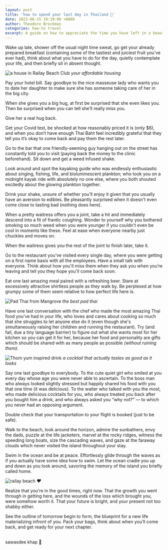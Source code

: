 ```yaml
---
layout: post
title: 'how to spend your last day in Thailand 🌴'
date: 2022-06-15 19:19:00 +0000
author: Theodore Brockman
categories: how-to travel
excerpt: A guide on how to appreciate the time you have left in a beautiful remote beach town
---
```


Wake up late, shower off the usual night time sweat, go get your already prepared breakfast (containing some of the tastiest and juiciest fruit you’ve ever had), think about what you have to do for the day, quietly contemplate your life, and then briefly sit in absent thought.

![a house in Railay Beach Club](/assets/img/thailand/house.webp)
_your affordable housing_

Pay your hotel bill. Say goodbye to the nice masseuse lady who wants you to date her daughter to make sure she has someone taking care of her in the big city.

When she gives you a big hug, at first be surprised that she even likes you. Then be surprised when you can tell she’ll really miss you.

Give her a real hug back.

Get your Covid test, be shocked at how reasonably priced it is (only $6), and when you don’t have enough Thai Baht feel incredibly grateful that they tell you it’s okay to come back and pay them the rest later.

Go to the bar that one friendly-seeming guy hanging out on the street has constantly told you to visit (paying back the money to the clinic beforehand). Sit down and get a weed infused shake.

Look around and spot the kayaking guide who was endlessly enthusiastic about singing, fishing, life, and bioluminescent plankton; who took you on a midnight kayak ride with absolutely no one else, where you both shouted excitedly about the glowing plankton together.

Drink your shake, unsure of whether you’ll enjoy it given that you usually have an aversion to edibles. Be pleasantly surprised when it doesn't even come close to tasting bad (nothing does here).

When a pretty waitress offers you a joint, take a hit and immediately descend into a fit of frantic coughing. Wonder to yourself why you bothered smoking so much weed when you were younger if you couldn't even be cool in moments like these. Feel at ease when everyone nearby just chuckles and moves on.

When the waitress gives you the rest of the joint to finish later, take it.

Go to the restaurant you’ve visited every single day, where you were getting on a first name basis with all the employees. Have a small talk with everyone. Think about how you'll miss them when they ask you when you’re leaving and tell you they hope you'll come back soon.

Eat one last amazing meal paired with a refreshing beer. Stare at excessively attractive shirtless people as they walk by. Be perplexed at how grumpy some of them seem relative to how perfect life here is.

![Pad Thai from Mangrove](/assets/img/thailand/pad_thai.webp)
_the best pad thai_

Have one last conversation with the chef who made the most amazing Thai food you’ve had in your life, who loves and cares about cooking so much that she struggles to let anyone else do it (even though she's simultaneously raising her children and running the restaurant). Try (and fail, due a tiny language barrier) to figure out what she wants most for her kitchen so you can get it for her, because her food and personality are gifts which should be shared with as many people as possible _(without ruining them)._

![Thom yum inspired drink](/assets/img/thailand/thom_yum_drink.webp)
_a cocktail that actually tastes as good as it looks_

Say one last goodbye to everybody. To the cute quiet girl who smiled at you every day whose age you were never able to ascertain. To the boss man who always looked slightly stressed but happily shared his food with you that one time (it was delicious). To the waiter who talked with you the most, who made delicious cocktails for you, who always treated you back after you bought him a drink, and who always asked you “why not?” — to which you never had an opposing argument.

Double check that your transportation to your flight is booked (just to be safe).

Walk to the beach, look around the horizon, admire the sunbathers, envy the dads, puzzle at the life jacketers, marvel at the rocky ridges, witness the speeding long boats, size the cascading waves, and gaze at the faraway clouds which never visited the island throughout your stay.

Swim in the ocean and be at peace. Effortlessly glide through the waves as if you actually have some idea how to swim. Let the ocean cradle you up and down as you look around, savoring the memory of the island you briefly called home.

![railay beach](/assets/img/thailand/beach.webp)
_❤️_

Realize that you’re in the good times, right now. That the growth you went through in getting here, and the wounds of the loss which brought you, were somehow worth it. That your future is bright, and your present not too shabby either.

See the outline of tomorrow begin to form, the blueprint for a new life materializing infront of you. Pack your bags, think about when you’ll come back, and get ready for your next chapter.
<br/>
<br/>

sawasdee khap 🙏

